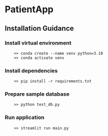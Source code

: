 # PatientApp

## Installation Guidance 
### Install virtual environment 
``` 
    >> conda create --name venv python=3.10 
    >> conda activate venv 

```
### Install dependencies 
   
```
    >> pip install -r requirements.txt

```
### Prepare sample database
```
    >> python test_db.py

```
### Run application

```
    >> streamlit run main.py

```
